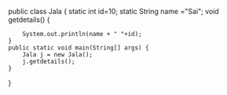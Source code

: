 public class Jala {
	static int id=10;
	static String name ="Sai";
	void getdetails()
	{

		System.out.println(name + " "+id);
	}
	public static void main(String[] args) {
		Jala j = new Jala();
		j.getdetails();
	}
}
